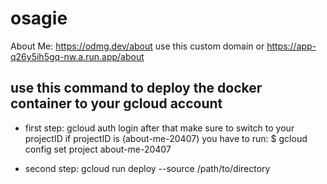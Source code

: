 # osagie
About Me: https://odmg.dev/about use this custom domain or
          https://app-q26y5ih5gq-nw.a.run.app/about



## use this command to deploy the docker container to your gcloud account
- first step: gcloud auth login
  after that make sure to switch to your projectID
  if projectID is (about-me-20407)
  you have to run: $ gcloud config set project about-me-20407 

- second step:  gcloud run deploy --source /path/to/directory 


